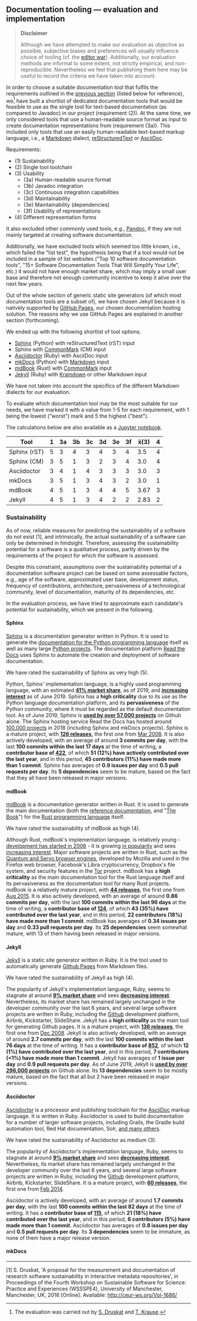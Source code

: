 ## Documentation tooling &mdash; evaluation and implementation

> **Disclaimer**
>
> Although we have attempted to make our evaluation as objective as possible,
> subjective biases and preferences will usually influence choice of tooling
> (cf. the [editor war](https://en.wikipedia.org/wiki/Editor_war)).
> Additionally, our evaluation methods are informal to some extent, not strictly 
> empirical, and non-reproducible. Nevertheless we feel that publishing them
> here may be useful to record the criteria we have taken into account.


In order to choose a suitable documentation tool that fulfils the requirements
outlined in the [previous section](./index.md) (listed below for reference), 
we[^1] have built a shortlist of dedicated documentation tools that would be
feasible to use as the single tool for text-based documentation (as compared to
Javadoc) in our project (requirement (2)). At the same time, we only considered
tools that use a human-readable source format as input to create documentation
representations from (requirement (3a)). This included only tools that use an
easily human-readable text-based markup language, i.e., a 
[Markdown](https://en.wikipedia.org/wiki/Markdown) dialect,
[reStructuredText](https://en.wikipedia.org/wiki/ReStructuredText) or
[AsciiDoc](https://en.wikipedia.org/wiki/AsciiDoc).

Requirements:
- (1) Sustainability
- (2) Single tool toolchain
- (3) Usability  
	- (3a) Human-readable source format  
	- (3b) Javadoc integration  
	- (3c) Continuous integration capabilities  
	- (3d) Maintainability
	- (3e) Maintainability (dependencies)
	- (3f) Usability of representations
- (4) Different representation forms  

It also excluded other commonly used tools, e.g., 
[Pandoc](https://en.wikipedia.org/wiki/Pandoc), if they are not mainly
targeted at creating software documentation.

Additionally, we have excluded tools which seemed too little known, i.e., which
failed the "list test", the hypothesis being that if a tool would not be 
included in a sample of list websites ("Top 10 software documentation tools", 
"15+ Software Documentation Tools That Will Simplify Your Life", etc.) it would
not have enough market share, which may imply a small user base and therefore
not enough community incentive to keep it alive over the next few years.

Out of the whole section of generic static site generators (of which most 
documentation tools are a subset of), we have chosen Jekyll because it is
natively supported by [GitHub Pages](https://pages.github.com/), our chosen
documentation hosting solution. The reasons why we use GitHub Pages are
explained in another section (forthcoming).

We ended up with the following shortlist of tool options.

- [Sphinx](http://www.sphinx-doc.org/en/master/) (Python) with reStructuredText (rST) input
- Sphinx with [CommonMark](https://recommonmark.readthedocs.io/en/latest/index.html) (CM) input
- [Asciidoctor](https://asciidoctor.org/) (Ruby) with AsciiDoc input
- [mkDocs](https://www.mkdocs.org/) (Python) with [Markdown](https://python-markdown.github.io/) input
- [mdBook](https://github.com/rust-lang-nursery/mdBook) (Rust) with [CommonMark](https://github.com/raphlinus/pulldown-cmark) input
- [Jekyll](https://jekyllrb.com/) (Ruby) with [Kramdown](https://kramdown.gettalong.org/) or other Markdown input

We have not taken into account the specifics of the different Markdown dialects
for our evaluation.

To evaluate which documentation tool may be the most suitable for our needs, we
have marked it with a value from 1-5 for each requirement, with 1 being the
lowest ("worst") mark and 5 the highest ("best").

The calculations below are also available as a 
[Jupyter notebook](https://nbviewer.jupyter.org/github/sdruskat/hexatomic.github.io/blob/src/src/static/ipynb/Hexatomic%20Project%20-%20Documentation%20Tooling%20Evaluation.ipynb).

|     Tool     | 1 | 3a | 3b | 3c | 3d | 3e | 3f | x̄(3)  | 4 |
|--------------|---|----|----|----|----|----|----|-------|---|
| Sphinx (rST) | 5 | 3  | 4  | 3  | 4  | 3  | 4  |  3.5  | 4 |
| Sphinx (CM)  | 3 | 5  | 1  | 3  | 2  | 3  | 4  |  3.0  | 4 |
| Asciidoctor  | 3 | 4  | 1  | 4  | 3  | 3  | 3  |  3.0  | 3 |
| mkDocs       | 3 | 5  | 1  | 3  | 4  | 3  | 2  |  3.0  | 1 |
| mdBook       | 4 | 5  | 1  | 3  | 4  | 4  | 5  |  3.67 | 3 |
| Jekyll       | 4 | 5  | 1  | 3  | 4  | 2  | 2  |  2.83 | 2 |


### Sustainability

As of now, reliable measures for predicting the sustainability of a software do 
not exist [1], and intrinsically, the actual sustainability of a software can
only be determined in hindsight. Therefore, assessing the sustainability
potential for a software is a qualitative process, partly driven by the
requirements of the project for which the software is assessed.

Despite this constraint, assumptions over the sustainability potential of a
documentation software project can be based on some assessable factors, e.g., 
age of the software, approximated user base, development status, frequency of 
contributions, architecture, pervasiveness of a technological community,
level of documentation, maturity of its dependencies, etc.

In the evaluation process, we have tried to approximate each candidate's
potential for sustainability, which we present in the following.

#### Sphinx <i class="fa fa-star"></i><i class="fa fa-star"></i><i class="fa fa-star"></i><i class="fa fa-star"></i><i class="fa fa-star"></i>

[Sphinx](http://www.sphinx-doc.org/) is a documentation generator written in
Python. It is used to generate the [documentation for the Python programming
language](https://docs.python.org/) itself as well as many large 
[Python projects](http://www.sphinx-doc.org/en/master/examples.html). The
documentation platform [Read the Docs](https://readthedocs.org/) uses Sphinx to
automate the creation and deployment of software documentation.

We have rated the sustainability of Sphinx as very high (5).

Python, Sphinx' implementation language, is a highly used programming language, with an estimated [**41% market share**](https://insights.stackoverflow.com/survey/2019#technology-_-programming-scripting-and-markup-languages),
as of 2019, and [**increasing interest**](https://trends.google.com/trends/explore?date=all&q=%2Fm%2F05z1_#TIMESERIES) as of June 2019.
Sphinx has a **high criticality** due to its use as the Python language documentation platform,
and its **pervasiveness** of the Python community, where it must be regarded as the default documentation tool.
As of June 2019, Sphinx is [**used by over 57,000 projects**](https://github.com/sphinx-doc/sphinx/network/dependents) on Github alone.
The Sphinx hosting service Read the Docs has hosted around [100,000 projects](https://blog.readthedocs.com/read-the-docs-2018-stats/) in 2018 (including Sphinx and mkDocs projects).
Sphinx is a mature project, with **[126 releases](https://github.com/sphinx-doc/sphinx/releases)**, the first one from [Mar 2008](https://github.com/sphinx-doc/sphinx/releases/tag/v0.1.61611).
It is also actively developed, with an average of around **3 commits per day**, with the last **100 commits within the last 17 days** at the time of writing, 
a **contributor base of [422](https://github.com/sphinx-doc/sphinx/graphs/contributors)**, of which **51 (12%) have actively contributed over the last year**, and in this period, **45 contributors (11%) have made more than 1 commit**.
Sphinx has averages of **0.9 issues per day** and **0.5 pull requests per day**.
Its **5 dependencies** seem to be mature, based on the fact that they all have been released in major versions.

#### mdBook <i class="fa fa-star"></i><i class="fa fa-star"></i><i class="fa fa-star"></i><i class="fa fa-star"></i><i class="fa fa-star-o"></i>

[mdBook](https://rust-lang-nursery.github.io/mdBook/) is a documentation generator written in
Rust. It is used to generate the main documentation (both the [reference documentation](https://doc.rust-lang.org/nightly/reference/), and "[The Book](https://doc.rust-lang.org/book/)") for the [Rust programming
language](https://www.rust-lang.org/) itself.

We have rated the sustainability of mdBook as high (4).

Although Rust, mdBook's implementation language, is relatively young - [development has started in 2006](http://web.archive.org/web/20160609195720/https://www.rust-lang.org/faq.html#project) -
it is growing [in popularity](https://insights.stackoverflow.com/survey/2019#most-loved-dreaded-and-wanted) and sees [increasing interest](https://trends.google.com/trends/explore?date=all&q=%2Fm%2F0dsbpg6#TIMESERIES).
Major software projects are written in Rust, such as the [Quantum and Servo browser engines](https://en.wikipedia.org/wiki/Quantum_(Mozilla)), developed by Mozilla and used in the Firefox web browser,
Facebook's Libra cryptocurrency, Dropbox's file system, and security features in the [Tor](https://www.torproject.org/) project. 
mdBook has a **high criticality** as the main documentation tool for the Rust language itself and its pervasiveness as the documentation tool for many Rust projects.
mdBook is a relatively mature project, with [**44 releases**](https://github.com/rust-lang-nursery/mdBook/releases), the first one from [Aug 2015](https://github.com/rust-lang-nursery/mdBook/releases/tag/v0.0.1).
It is also actively developed, with an average of around **0.86 commits per day**, with the last **100 commits within the last 96 days** at the time of writing, 
a **contributor base of [124](https://github.com/rust-lang-nursery/mdBook/graphs/contributors)**, of which **43 (35%) have contributed over the last year**, and in this period, **22 contributors (18%) have made more than 1 commit**.
mdBook has averages of **0.34 issues per day** and **0.33 pull requests per day**.
Its **25 dependencies** seem somewhat mature, with 13 of them having been released in major versions.

#### Jekyll <i class="fa fa-star"></i><i class="fa fa-star"></i><i class="fa fa-star"></i><i class="fa fa-star"></i><i class="fa fa-star-o"></i>

[Jekyll](https://jekyllrb.com/) is a static site generator written in
Ruby. It is the tool used to automatically generate [Github Pages](https://pages.github.com/) from Markdown files.

We have rated the sustainability of Jekyll as high (4).

The popularity of Jekyll's implementation language, Ruby, seems to stagnate at around [**9% market share**](https://insights.stackoverflow.com/survey/2019#technology-_-programming-scripting-and-markup-languages) and sees [**decreasing interest**](https://trends.google.com/trends/explore?date=all&q=%2Fm%2F06ff5#TIMESERIES).
Nevertheless, its market share has remained largely unchanged in the developer community over the last 6 years, and several large software projects are written in Ruby,
including the [Github](https://github.com/) development platform, Airbnb, Kickstarter, SlideShare.
Jekyll has a **high criticality** as the main tool for generating Github pages.
It is a mature project, with [**136 releases**](https://github.com/jekyll/jekyll/releases), the first one from [Dec 2008](https://github.com/jekyll/jekyll/releases/tag/v0.1.3).
Jekyll is also actively developed, with an average of around **2.7 commits per day**, with the last **100 commits within the last 76 days** at the time of writing.
It has a **contributor base of [852](https://github.com/jekyll/jekyll/graphs/contributors)**, of which **12 (1%) have contributed over the last year**, and in this period, **7 contributors (<1%) have made more than 1 commit**.
Jekyll has averages of **1 issue per day** and **0.9 pull requests per day**.
As of June 2019, Jekyll is [**used by over 296,000 projects**](https://github.com/jekyll/jekyll/network/dependents) on Github alone.
Its **13 dependencies** seem to be mostly mature, based on the fact that all but 2 have been released in major versions.

#### Asciidoctor <i class="fa fa-star"></i><i class="fa fa-star"></i><i class="fa fa-star"></i><i class="fa fa-star-o"></i><i class="fa fa-star-o"></i>

[Asciidoctor](https://asciidoctor.org/) is a processor and publishing toolchain for the [AsciiDoc](https://asciidoctor.org/docs/what-is-asciidoc/#what-is-asciidoc) markup language.
It is written in Ruby.
Asciidoctor is used to build documentation for a number of larger software projects, including Grails, the Gradle build automation tool, Red Hat documentation, 
Solr, [and many others](https://github.com/asciidoctor/asciidoctor.org/issues/270).

We have rated the sustainability of Asciidoctor as medium (3).

The popularity of Asciidoctor's implementation language, Ruby, seems to stagnate at around [**9% market share**](https://insights.stackoverflow.com/survey/2019#technology-_-programming-scripting-and-markup-languages) and sees [**decreasing interest**](https://trends.google.com/trends/explore?date=all&q=%2Fm%2F06ff5#TIMESERIES).
Nevertheless, its market share has remained largely unchanged in the developer community over the last 6 years, and several large software projects are written in Ruby,
including the [Github](https://github.com/) development platform, Airbnb, Kickstarter, SlideShare.
It is a mature project, with [**60 releases**](https://github.com/asciidoctor/asciidoctor/releases), the first one from [Feb 2014](https://github.com/asciidoctor/asciidoctor/releases/tag/v1.5.0.preview.2).

Asciidoctor is actively developed, with an average of around **1.7 commits per day**, with the last **100 commits within the last 82 days** at the time of writing.
It has a **contributor base of [115](https://github.com/asciidoctor/asciidoctor/graphs/contributors)**, of which **21 (18%) have contributed over the last year**, and in this period, **6 contributors (5%) have made more than 1 commit**.
Asciidoctor has averages of **0.8 issues per day** and **0.5 pull requests per day**.
Its **3 dependencies** seem to be immature, as none of them have a major release version.


#### mkDocs <i class="fa fa-star"></i><i class="fa fa-star"></i><i class="fa fa-star"></i><i class="fa fa-star-o"></i><i class="fa fa-star-o"></i>

---


[1] S. Druskat, 'A proposal for the measurement and documentation of research 
software sustainability in interactive metadata repositories', in Proceedings of 
the Fourth Workshop on Sustainable Software for Science: Practice and 
Experiences (WSSSPE4), University of Manchester, Manchester, UK, 2016 [Online]. 
Available: <http://ceur-ws.org/Vol-1686/>

[^1]: The evaluation was carried out by [S. Druskat](https://sdruskat.net/) and 
[T. Krause](https://www.linguistik.hu-berlin.de/de/institut/professuren/korpuslinguistik/mitarbeiter-innen/thomas).
